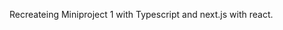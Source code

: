 Recreateing Miniproject 1 with Typescript and next.js with react.

<!-- https://www.youtube.com/watch?v=cZ0YsVpA1Ps -->
<!-- https://github.com/bocacode/react-image-upload -->
<!-- https://stackademic.com/blog/how-to-implement-a-reusable-modal-component-in-react-and-typescript -->

<!-- https://miroslavpetrik.medium.com/lets-create-a-generic-select-component-in-react-typescript-fa720da0e015 -->

<!-- add sorting -->
<!-- add backend -->
<!-- add database -->
<!-- add customisable effects to choose from like background colours border colours animations text and shapes  -->
